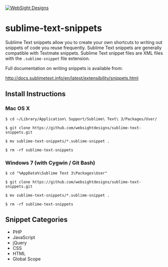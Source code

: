 [![WebSight Designs](http://www.websightdesigns.com/img/headerlogo-light.png)](http://www.websightdesigns.com)

sublime-text-snippets
=====================

Sublime Text snippets allow you to create your own shortcuts to writing out snippets of code you reuse frequently. Sublime Text snippets are generally compatible with Textmate snippets. Sublime Text snippet files are XML files with the `.sublime-snippet` file extension.

Full documentation on writing snippets is available from:

http://docs.sublimetext.info/en/latest/extensibility/snippets.html

## Install Instructions

### Mac OS X

    $ cd ~/Library/Application\ Support/Sublime\ Text\ 3/Packages/User/

    $ git clone https://github.com/websightdesigns/sublime-text-snippets.git

    $ mv sublime-text-snippets/*.sublime-snippet .

    $ rm -rf sublime-text-snippets

### Windows 7 (with Cygwin / Git Bash)

    $ cd "%AppData%\Sublime Text 3\Packages\User"

    $ git clone https://github.com/websightdesigns/sublime-text-snippets.git

    $ mv sublime-text-snippets/*.sublime-snippet .

    $ rm -rf sublime-text-snippets

## Snippet Categories

* PHP
* JavaScript
* jQuery
* CSS
* HTML
* Global Scope
